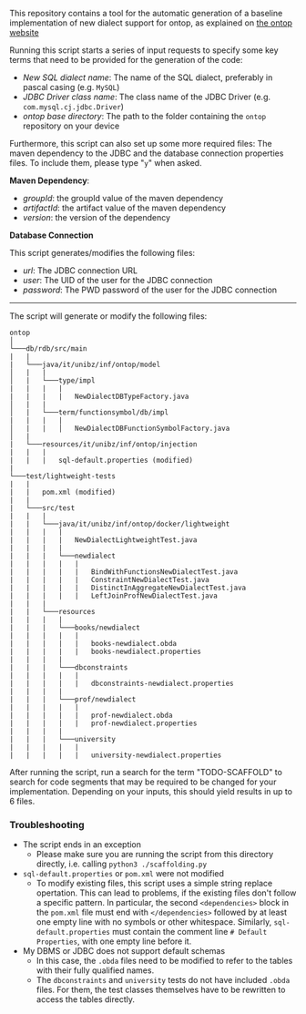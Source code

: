 This repository contains a tool for the automatic generation of a baseline implementation of new dialect support for ontop, as explained on [the ontop website](https://ontop-vkg.org/dev/db-adapter.html)

Running this script starts a series of input requests to specify some key terms that need to be provided for the generation of the code:

- *New SQL dialect name*: The name of the SQL dialect, preferably in pascal casing (e.g. `MySQL`)
- *JDBC Driver class name*: The class name of the JDBC Driver (e.g. `com.mysql.cj.jdbc.Driver`)
- *ontop base directory*: The path to the folder containing the `ontop` repository on your device

Furthermore, this script can also set up some more required files: The maven dependency to the JDBC and the database connection properties files. To include them, please type "`y`" when asked.

**Maven Dependency**:

- *groupId*: the groupId value of the maven dependency
- *artifactId*: the artifact value of the maven dependency
- *version*: the version of the dependency

**Database Connection**

This script generates/modifies the following files:

- *url*: The JDBC connection URL
- *user*: The UID of the user for the JDBC connection
- *password*: The PWD password of the user for the JDBC connection

***

The script will generate or modify the following files:

```
ontop
│
└───db/rdb/src/main
|   |
|   └───java/it/unibz/inf/ontop/model
│   |   |
│   |   └───type/impl
|   |   |   |
|   |   |   |   NewDialectDBTypeFactory.java
│   |   |
│   |   └───term/functionsymbol/db/impl
|   |   |   |
│   |   |   │   NewDialectDBFunctionSymbolFactory.java
│   |
|   └───resources/it/unibz/inf/ontop/injection
|   |   |
|   |   |   sql-default.properties (modified)
|
└───test/lightweight-tests
|   |   
|   |   pom.xml (modified)
|   |   
|   └───src/test
|   |   |
|   |   └───java/it/unibz/inf/ontop/docker/lightweight
|   |   |   |
|   |   |   |   NewDialectLightweightTest.java
|   |   |   |
|   |   |   └───newdialect
|   |   |   |   |
|   |   |   |   |   BindWithFunctionsNewDialectTest.java
|   |   |   |   |   ConstraintNewDialectTest.java
|   |   |   |   |   DistinctInAggregateNewDialectTest.java
|   |   |   |   |   LeftJoinProfNewDialectTest.java
|   |   |
|   |   └───resources
|   |   |   |
|   |   |   └───books/newdialect  
|   |   |   |   | 
|   |   |   |   |   books-newdialect.obda
|   |   |   |   |   books-newdialect.properties
|   |   |   |
|   |   |   └───dbconstraints
|   |   |   |   |
|   |   |   |   |   dbconstraints-newdialect.properties
|   |   |   |
|   |   |   └───prof/newdialect
|   |   |   |   |
|   |   |   |   |   prof-newdialect.obda
|   |   |   |   |   prof-newdialect.properties  
|   |   |   |
|   |   |   └───university
|   |   |   |   |
|   |   |   |   |   university-newdialect.properties
```

After running the script, run a search for the term "TODO-SCAFFOLD" to search for code segments that may be required to be changed for your implementation. Depending on your inputs, this should yield results in up to 6 files.

### Troubleshooting

- The script ends in an exception
    - Please make sure you are running the script from this directory directly, i.e. calling `python3 ./scaffolding.py`
- `sql-default.properties` or `pom.xml` were not modified
    - To modify existing files, this script uses a simple string replace opertation. This can lead to problems, if the existing files don't follow a specific pattern. In particular, the second `<dependencies>` block in the `pom.xml` file must end with `</dependencies>` followed by at least one empty line with no symbols or other whitespace. Similarly, `sql-default.properties` must contain the comment line `# Default Properties`, with one empty line before it.
- My DBMS or JDBC does not support default schemas
    - In this case, the `.obda` files need to be modified to refer to the tables with their fully qualified names.
    - The `dbconstraints` and `university` tests do not have included `.obda` files. For them, the test classes themselves have to be rewritten to access the tables directly.